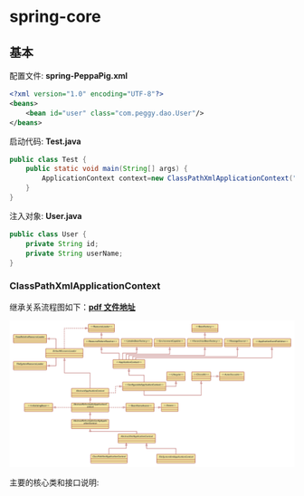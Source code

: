 # spring-core

## 基本

配置文件:  **spring-PeppaPig.xml**

~~~ xml
<?xml version="1.0" encoding="UTF-8"?>
<beans>
    <bean id="user" class="com.peggy.dao.User"/>
</beans>
~~~

启动代码:  **Test.java**

~~~ java
public class Test {
	public static void main(String[] args) {
        ApplicationContext context=new ClassPathXmlApplicationContext("spring-PeppaPig.xml");
    }
}
~~~

注入对象: **User.java**

~~~ java
public class User {
	private String id;
	private String userName;
}
~~~

### ClassPathXmlApplicationContext

继承关系流程图如下：[**pdf 文件地址**](www)

![ClassPathXmlApplicationContext](spring-core.assets/ClassPathXmlApplicationContext.png)

主要的核心类和接口说明:
